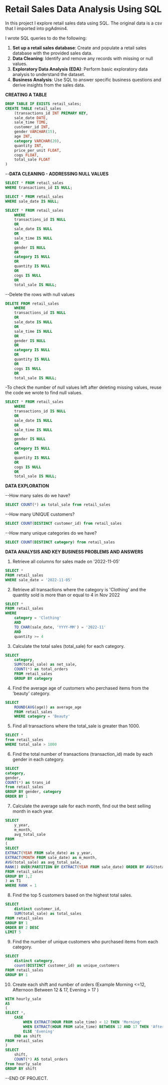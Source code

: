 # Retail Sales Data Analysis Using SQL

In this project I explore retail sales data using SQL. The original data is a csv that I imported into pgAdmin4. 

I wrote SQL queries to do the following:
1. **Set up a retail sales database**: Create and populate a retail sales database with the provided sales data.
2. **Data Cleaning**: Identify and remove any records with missing or null values.
3. **Exploratory Data Analysis (EDA)**: Perform basic exploratory data analysis to understand the dataset.
4. **Business Analysis**: Use SQL to answer specific business questions and derive insights from the sales data.


**CREATING A TABLE**
```sql
DROP TABLE IF EXISTS retail_sales;
CREATE TABLE retail_sales 
	(transactions_id INT PRIMARY KEY,
	sale_date DATE,
	sale_time TIME,	
	customer_id	INT,
	gender VARCHAR(15),
	age	INT,
	category VARCHAR(20),	
	quantity INT,
	price_per_unit FLOAT,
	cogs FLOAT,
	total_sale FLOAT
)
```



--**DATA CLEANING - ADDRESSING NULL VALUES**
```sql
SELECT * FROM retail_sales
WHERE transactions_id IS NULL;

SELECT * FROM retail_sales
WHERE sale_date IS NULL;

SELECT * FROM retail_sales
	WHERE 
	transactions_id IS NULL
	OR
	sale_date IS NULL
	OR
	sale_time IS NULL
	OR
	gender IS NULL
	OR
	category IS NULL
	OR
	quantity IS NULL
	OR
	cogs IS NULL
	OR
	total_sale IS NULL;
```

--Delete the rows with null values

```sql
DELETE FROM retail_sales
	WHERE 
	transactions_id IS NULL
	OR
	sale_date IS NULL
	OR
	sale_time IS NULL
	OR
	gender IS NULL
	OR
	category IS NULL
	OR
	quantity IS NULL
	OR
	cogs IS NULL
	OR
	total_sale IS NULL;
```

-To check the number of null values left after deleting missing values, reuse the code we wrote to find null values.

```sql
SELECT * FROM retail_sales
	WHERE 
	transactions_id IS NULL
	OR
	sale_date IS NULL
	OR
	sale_time IS NULL
	OR
	gender IS NULL
	OR
	category IS NULL
	OR
	quantity IS NULL
	OR
	cogs IS NULL
	OR
	total_sale IS NULL;
```



**DATA EXPLORATION**

--How many sales do we have?

```sql
SELECT COUNT(*) as total_sale from retail_sales
```

--How many UNIQUE customers?

```sql
SELECT COUNT(DISTINCT customer_id) from retail_sales
```

--How many unique categories do we have?

```sql
SELECT COUNT(DISTINCT category) from retail_sales
```




**DATA ANALYSIS AND KEY BUSINESS PROBLEMS AND ANSWERS**

1. Retrieve all columns for sales made on '2022-11-05'

```sql
SELECT * 
FROM retail_sales 
WHERE sale_date = '2022-11-05'
```

2. Retrieve all transactions where the category is 'Clothing' and the quantity sold is more than or equal to 4 in Nov 2022

```sql
SELECT *
FROM retail_sales
WHERE 
	category = 'Clothing'
	AND
	TO_CHAR(sale_date, 'YYYY-MM') = '2022-11'
	AND
	quantity >= 4
```

3. Calculate the total sales (total_sale) for each category.

```sql
SELECT 
	category,
	SUM(total_sale) as net_sale,
	COUNT(*) as total_orders
	FROM retail_sales
	GROUP BY category
```

4. Find the average age of customers who perchased items from the 'beauty' category.

```sql
SELECT
	ROUND(AVG(age)) as average_age
	FROM retail_sales
	WHERE category = 'Beauty'
```

5. Find all transactions where the total_sale is greater than 1000.

```sql
SELECT *
from retail_sales
WHERE total_sale > 1000
```

6. Find the total number of transactions (transaction_id) made by each gender in each category.

```sql
SELECT 
category,
gender,
COUNT(*) as trans_id
from retail_sales 
GROUP BY gender, category
ORDER BY 1
```

7. Calculate the average sale for each month, find out the best selling month in each year.

```sql
SELECT 
	y_year,
	m_month,
	avg_total_sale
FROM
(	
SELECT 
EXTRACT(YEAR FROM sale_date) as y_year,
EXTRACT(MONTH FROM sale_date) as m_month,
AVG(total_sale) as avg_total_sale,
RANK() OVER(PARTITION BY EXTRACT(YEAR FROM sale_date) ORDER BY AVG(total_sale) DESC) as rank
FROM retail_sales
GROUP BY 1,2
) as T1
WHERE RANK = 1
```

8. Find the top 5 customers based on the highest total sales.


```sql
SELECT 
	distinct customer_id,
	SUM(total_sale) as total_sales
FROM retail_sales
GROUP BY 1
ORDER BY 2 DESC
LIMIT 5
```



9. Find the number of unique customers who purchased items from each category.

```sql
SELECT 
	distinct category,
	count(DISTINCT customer_id) as unique_customers
FROM retail_sales
GROUP BY 1
```	

10. Create each shift and number of orders (Example Morning <=12, Afternoon Between 12 & 17, Evening > 17 )

```sql
WITH hourly_sale
AS
(
SELECT *, 
	CASE
		WHEN EXTRACT(HOUR FROM sale_time) < 12 THEN 'Morning'
		WHEN EXTRACT(HOUR FROM sale_time) BETWEEN 12 AND 17 THEN 'Afternoon'
		ELSE 'Evening'
	END as shift
FROM retail_sales
)
SELECT 
	shift,
	COUNT(*) AS total_orders
from hourly_sale
GROUP BY shift
```
 
--END OF PROJECT.

